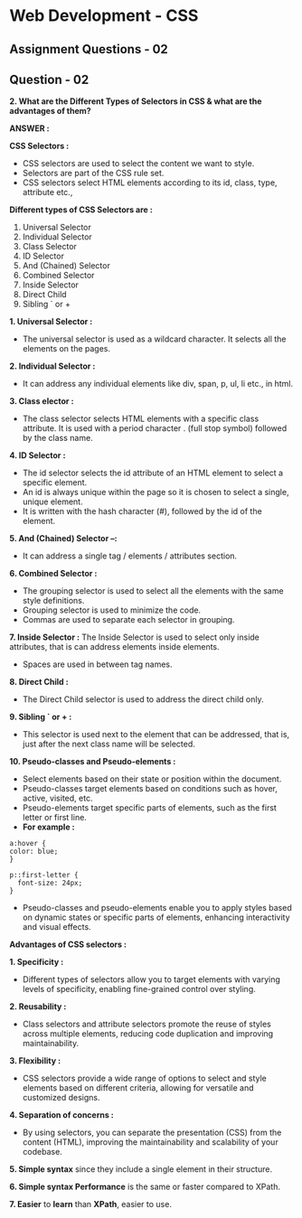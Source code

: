 # **Web Development - CSS**
## **Assignment Questions - 02**
## **Question - 02**

**2. What are the Different Types of Selectors in CSS & what are the advantages of them?**

**ANSWER :**

**CSS Selectors :**
- CSS selectors are used to select the content we want to style.
- Selectors are part of the CSS rule set. 
- CSS selectors select HTML elements according to its id, class, type, attribute etc.,


**Different types of CSS Selectors are :**
1. Universal Selector
2. Individual Selector
3. Class Selector
4. ID Selector
5. And (Chained) Selector
6. Combined Selector
7. Inside Selector
8. Direct Child
9. Sibling ` or +

**1. Universal Selector :** 
- The universal selector is used as a wildcard character. It selects all the elements on the pages.

**2. Individual Selector :** 
- It can address any individual elements like div, span, p, ul, li etc., in html.

**3. Class elector :**
- The class selector selects HTML elements with a specific class attribute. It is used with a period character . (full stop symbol) followed by the class name.

**4. ID Selector :** 
- The id selector selects the id attribute of an HTML element to select a specific element. 
- An id is always unique within the page so it is chosen to select a single, unique element. 
- It is written with the hash character (#), followed by the id of the element.

**5. And (Chained) Selector –:** 
- It can address a single tag / elements / attributes section.

**6. Combined Selector :** 
- The grouping selector is used to select all the elements with the same style definitions. 
- Grouping selector is used to minimize the code. 
- Commas are used to separate each selector in grouping.

**7. Inside Selector :** The Inside Selector is used to select only inside attributes, that is can address elements inside elements. 
- Spaces are used in between tag names.

**8. Direct Child :** 
- The Direct Child selector is used to address the direct child only.

**9. Sibling ` or + :** 
- This selector is used next to the element that can be addressed, that is, just after the next class name will be selected.

**10. Pseudo-classes and Pseudo-elements :** 
- Select elements based on their state or position within the document. 
- Pseudo-classes target elements based on conditions such as hover, active, visited, etc. 
- Pseudo-elements target specific parts of elements, such as the first letter or first line. 
- **For example :**

```
a:hover {
color: blue;
}

p::first-letter {
  font-size: 24px;
}
```
- Pseudo-classes and pseudo-elements enable you to apply styles based on dynamic states or specific parts of elements, enhancing interactivity and visual effects.



**Advantages of CSS selectors :**

**1. Specificity :** 
- Different types of selectors allow you to target elements with varying levels of specificity, enabling fine-grained control over styling.

**2. Reusability :** 
- Class selectors and attribute selectors promote the reuse of styles across multiple elements, reducing code duplication and improving maintainability.

**3. Flexibility :** 
- CSS selectors provide a wide range of options to select and style elements based on different criteria, allowing for versatile and customized designs.

**4. Separation of concerns :** 
- By using selectors, you can separate the presentation (CSS) from the content (HTML), improving the maintainability and scalability of your codebase.

**5. Simple syntax** since they include a single element in their structure.

**6. Simple syntax Performance** is the same or faster compared to XPath.

**7. Easier** to **learn** than **XPath**, easier to use.